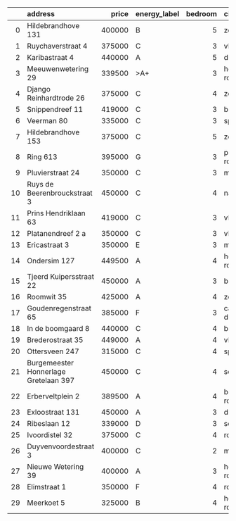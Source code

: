 |    | address                               |   price | energy_label   |   bedroom | city                   |   house_age |   house_id |
|---:|:--------------------------------------|--------:|:---------------|----------:|:-----------------------|------------:|-----------:|
|  0 | Hildebrandhove 131                    |  400000 | B              |         5 | zoetermeer             |          45 |   43495847 |
|  1 | Ruychaverstraat 4                     |  375000 | C              |         3 | vlaardingen            |          68 |   43495900 |
|  2 | Karibastraat 4                        |  440000 | A              |         5 | delft                  |          34 |   43495676 |
|  3 | Meeuwenwetering 29                    |  339500 | >A+            |         3 | hoogvliet-rotterdam    |          70 |   43480391 |
|  4 | Django Reinhardtrode 26               |  375000 | C              |         4 | zoetermeer             |          45 |   43480355 |
|  5 | Snippendreef 11                       |  419000 | C              |         3 | bleiswijk              |          54 |   43495926 |
|  6 | Veerman 80                            |  335000 | C              |         3 | spijkenisse            |          44 |   43495738 |
|  7 | Hildebrandhove 153                    |  375000 | C              |         5 | zoetermeer             |          46 |   43498791 |
|  8 | Ring 613                              |  395000 | G              |         3 | pernis-rotterdam       |          97 |   43496243 |
|  9 | Pluvierstraat 24                      |  350000 | C              |         3 | monster                |          72 |   43484475 |
| 10 | Ruys de Beerenbrouckstraat 3          |  450000 | C              |         4 | naaldwijk              |          38 |   43481263 |
| 11 | Prins Hendriklaan 63                  |  419000 | C              |         3 | vlaardingen            |          86 |   43481187 |
| 12 | Platanendreef 2 a                     |  350000 | C              |         3 | vlaardingen            |          40 |   43496667 |
| 13 | Ericastraat 3                         |  350000 | E              |         3 | monster                |          62 |   43482083 |
| 14 | Ondersim 127                          |  449500 | A              |         4 | hoogvliet-rotterdam    |          19 |   43481133 |
| 15 | Tjeerd Kuipersstraat 22               |  450000 | A              |         3 | bergschenhoek          |           4 |   43496701 |
| 16 | Roomwit 35                            |  425000 | A              |         4 | zoetermeer             |          35 |   43480307 |
| 17 | Goudenregenstraat 65                  |  385000 | F              |         3 | capelle-aan-den-ijssel |          90 |   43482386 |
| 18 | In de boomgaard 8                     |  440000 | C              |         4 | bergschenhoek          |          56 |   43497516 |
| 19 | Brederostraat 35                      |  449000 | A              |         4 | vlaardingen            |          16 |   43495791 |
| 20 | Ottersveen 247                        |  315000 | C              |         4 | spijkenisse            |          51 |   43481345 |
| 21 | Burgemeester Honnerlage Gretelaan 397 |  450000 | C              |         4 | schiedam               |          35 |   43481836 |
| 22 | Erberveltplein 2                      |  389500 | A              |         4 | berkel-en-rodenrijs    |          63 |   43496673 |
| 23 | Exloostraat 131                       |  450000 | A              |         3 | den-haag               |          29 |   43483548 |
| 24 | Ribeslaan 12                          |  339000 | D              |         3 | schiedam               |          69 |   43497423 |
| 25 | Ivoordistel 32                        |  375000 | C              |         4 | rotterdam              |          51 |   43482527 |
| 26 | Duyvenvoordestraat 3                  |  400000 | C              |         2 | monster                |          54 |   43483855 |
| 27 | Nieuwe Wetering 39                    |  400000 | A              |         3 | hoogvliet-rotterdam    |          24 |   43484571 |
| 28 | Elimstraat 1                          |  350000 | F              |         4 | rotterdam              |          66 |   43497013 |
| 29 | Meerkoet 5                            |  325000 | B              |         4 | hoogvliet-rotterdam    |          43 |   43495304 |